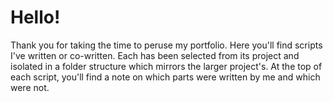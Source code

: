 # Hello! 
Thank you for taking the time to peruse my portfolio. 
Here you'll find scripts I've written or co-written. 
Each has been selected from its project and isolated in a folder structure which mirrors the larger project's. 
At the top of each script, you'll find a note on which parts were written by me and which were not. 
